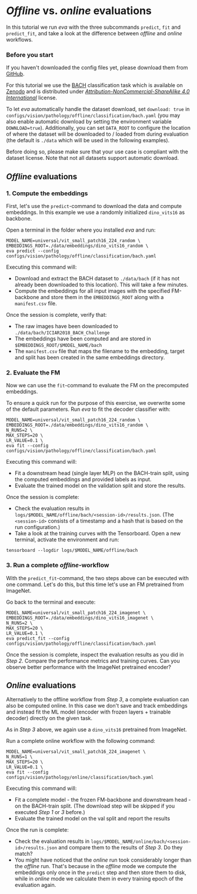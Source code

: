 # *Offline* vs. *online* evaluations

In this tutorial we run *eva* with the three subcommands `predict`, `fit` and `predict_fit`, and take a look at the difference between *offline* and *online* workflows.

### Before you start
If you haven't downloaded the config files yet, please download them from [GitHub](https://github.com/kaiko-ai/eva/tree/0.0.2).

For this tutorial we use the [BACH](../../datasets/bach.md) classification task which is available on [Zenodo](https://zenodo.org/records/3632035) and is distributed under [*Attribution-NonCommercial-ShareAlike 4.0 International*](https://creativecommons.org/licenses/by-nc-nd/4.0/legalcode) license.

To let *eva* automatically handle the dataset download, set `download: true` in `configs/vision/pathology/offline/classification/bach.yaml` (you may also enable automatic download by setting the environment variable `DOWNLOAD=true`). Additionally, you can set `DATA_ROOT` to configure the location of where the dataset will be downloaded to / loaded from during evaluation (the default is `./data` which will be used in the following examples).

Before doing so, please make sure that your use case is compliant with the dataset license. Note that not all datasets support automatic download.

## *Offline* evaluations

### 1. Compute the embeddings

First, let's use the `predict`-command to download the data and compute embeddings. In this example we use a randomly initialized `dino_vits16` as backbone.

Open a terminal in the folder where you installed *eva* and run:

```
MODEL_NAME=universal/vit_small_patch16_224_random \
EMBEDDINGS_ROOT=./data/embeddings/dino_vits16_random \
eva predict --config configs/vision/pathology/offline/classification/bach.yaml
```

Executing this command will:

 - Download and extract the BACH dataset to `./data/bach` (if it has not already been downloaded to this location). This will take a few minutes.
 - Compute the embeddings for all input images with the specified FM-backbone and store them in the `EMBEDDINGS_ROOT` along with a `manifest.csv` file.

Once the session is complete, verify that:

- The raw images have been downloaded to `./data/bach/ICIAR2018_BACH_Challenge`
- The embeddings have been computed and are stored in `$EMBEDDINGS_ROOT/$MODEL_NAME/bach`
- The `manifest.csv` file that maps the filename to the embedding, target and split has been created in the same embeddings directory.

### 2. Evaluate the FM 

Now we can use the `fit`-command to evaluate the FM on the precomputed embeddings.

To ensure a quick run for the purpose of this exercise, we overwrite some of the default parameters. Run *eva* to fit the decoder classifier with:

```
MODEL_NAME=universal/vit_small_patch16_224_random \
EMBEDDINGS_ROOT=./data/embeddings/dino_vits16_random \
N_RUNS=2 \
MAX_STEPS=20 \
LR_VALUE=0.1 \
eva fit --config configs/vision/pathology/offline/classification/bach.yaml
```

Executing this command will:

 - Fit a downstream head (single layer MLP) on the BACH-train split, using the computed embeddings and provided labels as input.
 - Evaluate the trained model on the validation split and store the results.

Once the session is complete:

- Check the evaluation results in `logs/$MODEL_NAME/offline/bach/<session-id>/results.json`. (The `<session-id>` consists of a timestamp and a hash that is based on the run configuration.)
- Take a look at the training curves with the Tensorboard. Open a new terminal, activate the environment and run:
```
tensorboard --logdir logs/$MODEL_NAME/offline/bach
```

### 3. Run a complete *offline*-workflow

With the `predict_fit`-command, the two steps above can be executed with one command. Let's do this, but this time let's use an FM pretrained from ImageNet.

Go back to the terminal and execute:
```
MODEL_NAME=universal/vit_small_patch16_224_imagenet \
EMBEDDINGS_ROOT=./data/embeddings/dino_vits16_imagenet \
N_RUNS=2 \
MAX_STEPS=20 \
LR_VALUE=0.1 \
eva predict_fit --config configs/vision/pathology/offline/classification/bach.yaml
```

Once the session is complete, inspect the evaluation results as you did in *Step 2*. Compare the performance metrics and training curves. Can you observe better performance with the ImageNet pretrained encoder?

## *Online* evaluations

Alternatively to the offline workflow from *Step 3*, a complete evaluation can also be computed online. In this case we don't save and track embeddings and instead fit the ML model (encoder with frozen layers + trainable decoder) directly on the given task.

As in *Step 3* above, we again use a `dino_vits16` pretrained from ImageNet. 

Run a complete online workflow with the following command:
```
MODEL_NAME=universal/vit_small_patch16_224_imagenet \
N_RUNS=1 \
MAX_STEPS=20 \
LR_VALUE=0.1 \
eva fit --config configs/vision/pathology/online/classification/bach.yaml
```

Executing this command will:

 - Fit a complete model - the frozen FM-backbone and downstream head - on the BACH-train split. (The download step will be skipped if you executed *Step 1* or *3* before.)
 - Evaluate the trained model on the val split and report the results

Once the run is complete:

- Check the evaluation results in `logs/$MODEL_NAME/online/bach/<session-id>/results.json` and compare them to the results of *Step 3*. Do they match?
- You might have noticed that the *online* run took considerably longer than the *offline* run. That's because in the *offline* mode we compute the embeddings only once in the `predict` step and then store them to disk, while in *online* mode we calculate them in every training epoch of the evaluation again.
